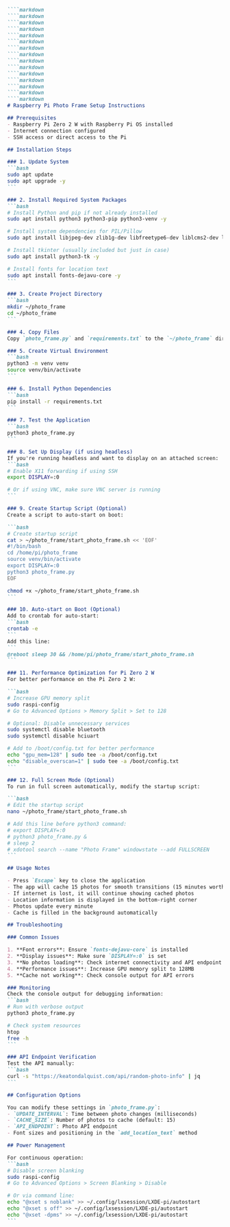 ````markdown
````markdown
````markdown
````markdown
````markdown
````markdown
````markdown
````markdown
````markdown
````markdown
````markdown
````markdown
````markdown
````markdown
````markdown
````markdown
# Raspberry Pi Photo Frame Setup Instructions

## Prerequisites
- Raspberry Pi Zero 2 W with Raspberry Pi OS installed
- Internet connection configured
- SSH access or direct access to the Pi

## Installation Steps

### 1. Update System
```bash
sudo apt update
sudo apt upgrade -y
```

### 2. Install Required System Packages
```bash
# Install Python and pip if not already installed
sudo apt install python3 python3-pip python3-venv -y

# Install system dependencies for PIL/Pillow
sudo apt install libjpeg-dev zlib1g-dev libfreetype6-dev liblcms2-dev libopenjp2-7 libtiff5 -y

# Install tkinter (usually included but just in case)
sudo apt install python3-tk -y

# Install fonts for location text
sudo apt install fonts-dejavu-core -y
```

### 3. Create Project Directory
```bash
mkdir ~/photo_frame
cd ~/photo_frame
```

### 4. Copy Files
Copy `photo_frame.py` and `requirements.txt` to the `~/photo_frame` directory.

### 5. Create Virtual Environment
```bash
python3 -m venv venv
source venv/bin/activate
```

### 6. Install Python Dependencies
```bash
pip install -r requirements.txt
```

### 7. Test the Application
```bash
python3 photo_frame.py
```

### 8. Set Up Display (if using headless)
If you're running headless and want to display on an attached screen:
```bash
# Enable X11 forwarding if using SSH
export DISPLAY=:0

# Or if using VNC, make sure VNC server is running
```

### 9. Create Startup Script (Optional)
Create a script to auto-start on boot:

```bash
# Create startup script
cat > ~/photo_frame/start_photo_frame.sh << 'EOF'
#!/bin/bash
cd /home/pi/photo_frame
source venv/bin/activate
export DISPLAY=:0
python3 photo_frame.py
EOF

chmod +x ~/photo_frame/start_photo_frame.sh
```

### 10. Auto-start on Boot (Optional)
Add to crontab for auto-start:
```bash
crontab -e
```
Add this line:
```
@reboot sleep 30 && /home/pi/photo_frame/start_photo_frame.sh
```

### 11. Performance Optimization for Pi Zero 2 W
For better performance on the Pi Zero 2 W:

```bash
# Increase GPU memory split
sudo raspi-config
# Go to Advanced Options > Memory Split > Set to 128

# Optional: Disable unnecessary services
sudo systemctl disable bluetooth
sudo systemctl disable hciuart

# Add to /boot/config.txt for better performance
echo "gpu_mem=128" | sudo tee -a /boot/config.txt
echo "disable_overscan=1" | sudo tee -a /boot/config.txt
```

### 12. Full Screen Mode (Optional)
To run in full screen automatically, modify the startup script:

```bash
# Edit the startup script
nano ~/photo_frame/start_photo_frame.sh

# Add this line before python3 command:
# export DISPLAY=:0
# python3 photo_frame.py &
# sleep 2
# xdotool search --name "Photo Frame" windowstate --add FULLSCREEN
```

## Usage Notes

- Press `Escape` key to close the application
- The app will cache 15 photos for smooth transitions (15 minutes worth)
- If internet is lost, it will continue showing cached photos
- Location information is displayed in the bottom-right corner
- Photos update every minute
- Cache is filled in the background automatically

## Troubleshooting

### Common Issues

1. **Font errors**: Ensure `fonts-dejavu-core` is installed
2. **Display issues**: Make sure `DISPLAY=:0` is set
3. **No photos loading**: Check internet connectivity and API endpoint
4. **Performance issues**: Increase GPU memory split to 128MB
5. **Cache not working**: Check console output for API errors

### Monitoring
Check the console output for debugging information:
```bash
# Run with verbose output
python3 photo_frame.py

# Check system resources
htop
free -h
```

### API Endpoint Verification
Test the API manually:
```bash
curl -s "https://keatondalquist.com/api/random-photo-info" | jq
```

## Configuration Options

You can modify these settings in `photo_frame.py`:
- `UPDATE_INTERVAL`: Time between photo changes (milliseconds)
- `CACHE_SIZE`: Number of photos to cache (default: 15)
- `API_ENDPOINT`: Photo API endpoint
- Font sizes and positioning in the `add_location_text` method

## Power Management

For continuous operation:
```bash
# Disable screen blanking
sudo raspi-config
# Go to Advanced Options > Screen Blanking > Disable

# Or via command line:
echo "@xset s noblank" >> ~/.config/lxsession/LXDE-pi/autostart
echo "@xset s off" >> ~/.config/lxsession/LXDE-pi/autostart
echo "@xset -dpms" >> ~/.config/lxsession/LXDE-pi/autostart
```